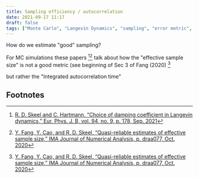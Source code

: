 ```yaml
---
title: Sampling efficiency / autocorrelation
date: 2021-09-17 11:17
draft: false
tags: ["Monte Carlo", "Langevin Dynamics", "sampling", "error metric", "autocorrelation"]
---
```


How do we estimate "good" sampling?

For MC simulations these papers [^skeel_choice_2021][^fang_quasi_2020] talk about how the "effective sample size" is not a good metric (see beginning of Sec 3 of Fang (2020) [^fang_quasi_2020]

but rather the "Integrated autocorrelation time"

## Footnotes

[^skeel_choice_2021]: [R. D. Skeel and C. Hartmann, “Choice of damping coefficient in Langevin dynamics,” Eur. Phys. J. B, vol. 94, no. 9, p. 178, Sep. 2021](https://doi.org/10.1140/epjb/s10051-021-00182-z)
[^fang_quasi_2020]: [Y. Fang, Y. Cao, and R. D. Skeel, “Quasi-reliable estimates of effective sample size,” IMA Journal of Numerical Analysis, p. draa077, Oct. 2020](https://doi.org/10.1093/imanum/draa077)
